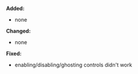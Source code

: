 **Added:**
* none

**Changed:**
* none

**Fixed:**
* enabling/disabling/ghosting controls didn't work
